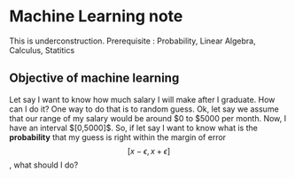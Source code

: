 # Machine Learning note

This is underconstruction. Prerequisite : Probability, Linear Algebra, Calculus, Statitics

## Objective of machine learning

Let say I want to know how much salary I will make after I graduate. How can I do it? One way to do that is to random guess. Ok, let say we assume that our range of my salary would be around $0 to $5000 per month. Now, I have an interval $$[$0,$5000]$$. So, if let say I want to know what is the **probability** that my guess is right within the margin of error $$[x-\epsilon,x+\epsilon]$$, what should I do?
